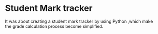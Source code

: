 # Student Mark tracker
It was about creating a student mark tracker by using Python ,which make the grade calculation process become simplified.

